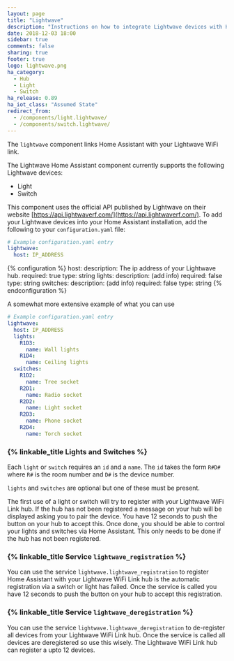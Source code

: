 ```yaml
---
layout: page
title: "Lightwave"
description: "Instructions on how to integrate Lightwave devices with Home Assistant."
date: 2018-12-03 18:00
sidebar: true
comments: false
sharing: true
footer: true
logo: lightwave.png
ha_category:
  - Hub
  - Light
  - Switch
ha_release: 0.89
ha_iot_class: "Assumed State"
redirect_from:
  - /components/light.lightwave/
  - /components/switch.lightwave/
---
```


The `lightwave` component links Home Assistant with your Lightwave WiFi link.

The Lightwave Home Assistant component currently supports the following Lightwave devices:

- Light
- Switch

This component uses the official API published by Lightwave on their website [https://api.lightwaverf.com/](https://api.lightwaverf.com/).
To add your Lightwave devices into your Home Assistant installation, add the following to your `configuration.yaml` file:

```yaml
# Example configuration.yaml entry
lightwave:
  host: IP_ADDRESS
```

{% configuration %}
host:
  description: The ip address of your Lightwave hub.
  required: true
  type: string
lights:
  description: (add info)
  required: false
  type: string
switches:
  description: (add info)
  required: false 
  type: string 
{% endconfiguration %}

A somewhat more extensive example of what you can use

```yaml
# Example configuration.yaml entry
lightwave:
  host: IP_ADDRESS
  lights:
    R1D3:
      name: Wall lights
    R1D4:
      name: Ceiling lights
  switches:
    R1D2:
      name: Tree socket
    R2D1:
      name: Radio socket
    R2D2:
      name: Light socket
    R2D3:
      name: Phone socket
    R2D4:
      name: Torch socket
```

### {% linkable_title Lights and Switches %}
Each `light` or `switch` requires an `id` and a `name`. The `id` takes the form `R#D#` where `R#` is the room number and `D#` is the device number.

`lights` and `switches` are optional but one of these must be present.

The first use of a light or switch will try to register with your Lightwave WiFi Link hub. If the hub has not been registered a message on your hub will be displayed asking you to pair the device. You have 12 seconds to push the button on your hub to accept this. Once done, you should be able to control your lights and switches via Home Assistant. This only needs to be done if the hub has not been registered.

### {% linkable_title Service `lightwave_registration` %}
You can use the service `lightwave.lightwave_registration` to register Home Assistant with your Lightwave WiFi Link hub is the automatic registration via a switch or light has failed. Once the service is called you have 12 seconds to push the button on your hub to accept this registration.

### {% linkable_title Service `lightwave_deregistration` %}
You can use the service `lightwave.lightwave_deregistration` to de-register all devices from your Lightwave WiFi Link hub. Once the service is called all devices are deregistered so use this wisely. The Lightwave WiFi Link hub can register a upto 12 devices. 

